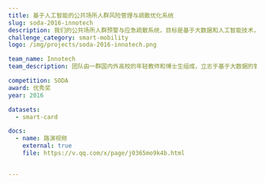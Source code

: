 ```yaml
---
title: 基于人工智能的公共场所人群风险管理与疏散优化系统
slug: soda-2016-innotech
description: 我们的公共场所人群预警与应急疏散系统，目标是基于大数据和人工智能技术，提供上海公共场所人群疏散设计评估、日常运行、应急突发指挥的完整解决方案。
challenge_category: smart-mobility
logo: /img/projects/soda-2016-innotech.png

team_name: Innotech
team_description: 团队由一群国内外高校的年轻教师和博士生组成，立志于基于大数据的管理决策优化问题研究和实践应用，引入国外最新研究成果，以支持中国政府和企业提高管理效率。

competition: SODA
award: 优秀奖
year: 2016

datasets:
  - smart-card

docs:
  - name: 路演视频
    external: true
    file: https://v.qq.com/x/page/j0365mo9k4b.html


---
```

